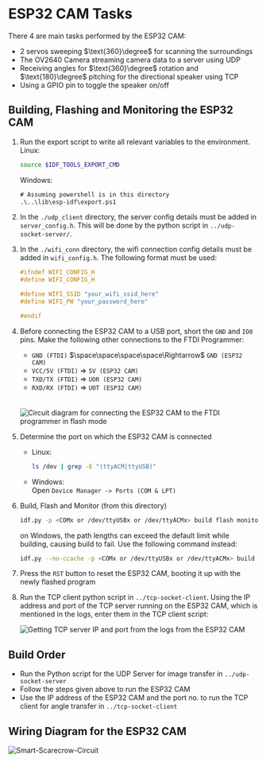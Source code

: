 # ESP32 CAM Tasks
There 4 are main tasks performed by the ESP32 CAM:

- 2 servos sweeping $\text{360}\degree$ for scanning the surroundings
- The OV2640 Camera streaming camera data to a server using UDP
- Receiving angles for $\text{360}\degree$ rotation and $\text{180}\degree$ pitching for the directional speaker using TCP
- Using a GPIO pin to toggle the speaker on/off

## Building, Flashing and Monitoring the ESP32 CAM

1. Run the export script to write all relevant variables to the environment.<br>
    Linux:
    ```sh
    source $IDF_TOOLS_EXPORT_CMD
    ```
    Windows:
    ```ps
    # Assuming powershell is in this directory
    .\..\lib\esp-idf\export.ps1
    ```
1. In the `./udp_client` directory, the server config details must be added in `server_config.h`. This will be done by the python script in `../udp-socket-server/`.
1. In the `./wifi_conn` directory, the wifi connection config details must be added in `wifi_config.h`. The following format must be used:
    
    ```C
    #ifndef WIFI_CONFIG_H
    #define WIFI_CONFIG_H

    #define WIFI_SSID "your_wifi_ssid_here"
    #define WIFI_PW "your_password_here"

    #endif
    ```
1. Before connecting the ESP32 CAM to a USB port, short the `GND` and `IO0` pins.
    Make the following other connections to the FTDI Programmer:

    - `GND (FTDI)` $\space\space\space\space\Rightarrow$ `GND (ESP32 CAM)` 
    - `VCC/5V (FTDI)` $\Rightarrow$ `5V (ESP32 CAM)` 
    - `TXD/TX (FTDI)` $\Rightarrow$ `UOR (ESP32 CAM)` 
    - `RXD/RX (FTDI)` $\Rightarrow$ `UOT (ESP32 CAM)`
    <br>
    <br>
    <img src="https://github.com/risb21/smart-scarecrow/assets/65121903/408e3a76-b14b-4487-b5f1-cee3dee14c78" alt="Circuit diagram for connecting the ESP32 CAM to the FTDI programmer in flash mode"/>
1. Determine the port on which the ESP32 CAM is connected<br>
    - Linux:<br>
      ```sh
      ls /dev | grep -E "(ttyACM|ttyUSB)"
    - Windows:<br>
      Open `Device Manager -> Ports (COM & LPT)`
    
1. Build, Flash and Monitor (from this directory)
    ```sh
    idf.py -p <COMx or /dev/ttyUSBx or /dev/ttyACMx> build flash monitor
    ```
    on Windows, the path lengths can exceed the default limit while building, causing build to fail. Use the following command instead:
    ```sh
    idf.py --no-ccache -p <COMx or /dev/ttyUSBx or /dev/ttyACMx> build flash monitor
    ```
1. Press the `RST` button to reset the ESP32 CAM, booting it up with the newly flashed program 
1. Run the TCP client python script in `../tcp-socket-client`. Using the IP address and port of the TCP server running on the ESP32 CAM, which is mentioned in the logs, enter them in the TCP client script:

    ![Getting TCP server IP and port from the logs from the ESP32 CAM](https://github.com/risb21/smart-scarecrow/assets/65121903/1320ad5a-b84d-496b-87d1-aca6ed99a5eb)

## Build Order

- Run the Python script for the UDP Server for image transfer in `../udp-socket-server`
- Follow the steps given above to run the ESP32 CAM
- Use the IP address of the ESP32 CAM and the port no. to run the TCP client for angle transfer in `../tcp-socket-client`

## Wiring Diagram for the ESP32 CAM
![Smart-Scarecrow-Circuit](https://github.com/risb21/smart-scarecrow/assets/65121903/1569a289-b58c-4c79-893c-da46f1075303)